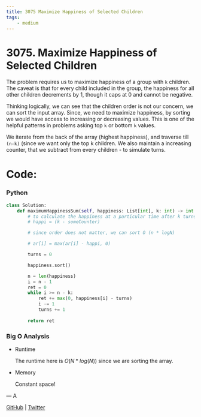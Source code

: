 ```yaml
---
title: 3075 Maximize Happiness of Selected Children
tags:
    - medium
---
```



# 3075. Maximize Happiness of Selected Children

The problem requires us to maximize happiness of a group with `k` children. The caveat is that for every child included in the group, the happiness for all other children decrements by 1, though it caps at 0 and cannot be negative.

Thinking logically, we can see that the children order is not our concern, we can sort the input array. Since, we need to maximize happiness, by sorting we would have access to increasing or decreasing values. This is one of the helpful patterns in problems asking top `k` or bottom `k` values.

We iterate from the back of the array (highest happiness), and traverse till `(n-k)` (since we want only the top k children. We also maintain a increasing counter, that we subtract from every children - to simulate turns.

# Code:

### Python

```python
class Solution:
    def maximumHappinessSum(self, happiness: List[int], k: int) -> int:
        # to calculate the happiness at a particular time after k turns
        # happi = (k - someCounter)

        # since order does not matter, we can sort O (n * logN)

        # ar[i] = max(ar[i] - happi, 0)

        turns = 0

        happiness.sort()

        n = len(happiness)
        i = n - 1
        ret = 0
        while i >= n - k:
            ret += max(0, happiness[i] - turns)
            i -= 1
            turns += 1
        
        return ret
```

### Big O Analysis

- Runtime
    
    The runtime here is $O(N * log (N))$ since we are sorting the array.
    
- Memory
    
    Constant space! 
    

— A

[GitHub](https://github.com/AtharvaKamble) | [Twitter](https://twitter.com/AtharvaKamble07)